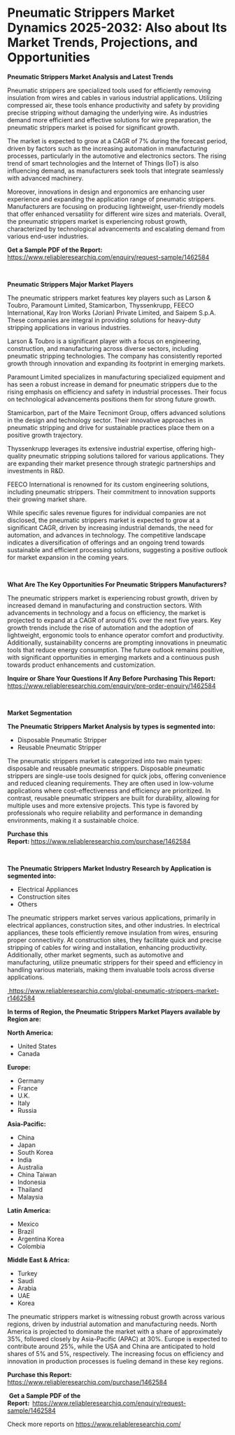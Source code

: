 <p><h1>Pneumatic Strippers Market Dynamics 2025-2032: Also about Its Market Trends, Projections, and Opportunities</h1></p><p><strong>Pneumatic Strippers Market Analysis and Latest Trends</strong></p>
<p><p>Pneumatic strippers are specialized tools used for efficiently removing insulation from wires and cables in various industrial applications. Utilizing compressed air, these tools enhance productivity and safety by providing precise stripping without damaging the underlying wire. As industries demand more efficient and effective solutions for wire preparation, the pneumatic strippers market is poised for significant growth.</p><p>The market is expected to grow at a CAGR of 7% during the forecast period, driven by factors such as the increasing automation in manufacturing processes, particularly in the automotive and electronics sectors. The rising trend of smart technologies and the Internet of Things (IoT) is also influencing demand, as manufacturers seek tools that integrate seamlessly with advanced machinery.</p><p>Moreover, innovations in design and ergonomics are enhancing user experience and expanding the application range of pneumatic strippers. Manufacturers are focusing on producing lightweight, user-friendly models that offer enhanced versatility for different wire sizes and materials. Overall, the pneumatic strippers market is experiencing robust growth, characterized by technological advancements and escalating demand from various end-user industries.</p></p>
<p><strong>Get a Sample PDF of the Report:&nbsp;</strong> <a href="https://www.reliableresearchiq.com/enquiry/request-sample/1462584?utm_campaign=2646&utm_medium=2&utm_source=Github&utm_content=ia&utm_term=27022025&utm_id=pneumatic-strippers">https://www.reliableresearchiq.com/enquiry/request-sample/1462584</a></p>
<p>&nbsp;</p>
<p><strong>Pneumatic Strippers Major Market Players</strong></p>
<p><p>The pneumatic strippers market features key players such as Larson & Toubro, Paramount Limited, Stamicarbon, Thyssenkrupp, FEECO International, Kay Iron Works (Jorian) Private Limited, and Saipem S.p.A. These companies are integral in providing solutions for heavy-duty stripping applications in various industries.</p><p>Larson & Toubro is a significant player with a focus on engineering, construction, and manufacturing across diverse sectors, including pneumatic stripping technologies. The company has consistently reported growth through innovation and expanding its footprint in emerging markets.</p><p>Paramount Limited specializes in manufacturing specialized equipment and has seen a robust increase in demand for pneumatic strippers due to the rising emphasis on efficiency and safety in industrial processes. Their focus on technological advancements positions them for strong future growth. </p><p>Stamicarbon, part of the Maire Tecnimont Group, offers advanced solutions in the design and technology sector. Their innovative approaches in pneumatic stripping and drive for sustainable practices place them on a positive growth trajectory.</p><p>Thyssenkrupp leverages its extensive industrial expertise, offering high-quality pneumatic stripping solutions tailored for various applications. They are expanding their market presence through strategic partnerships and investments in R&D.</p><p>FEECO International is renowned for its custom engineering solutions, including pneumatic strippers. Their commitment to innovation supports their growing market share.</p><p>While specific sales revenue figures for individual companies are not disclosed, the pneumatic strippers market is expected to grow at a significant CAGR, driven by increasing industrial demands, the need for automation, and advances in technology. The competitive landscape indicates a diversification of offerings and an ongoing trend towards sustainable and efficient processing solutions, suggesting a positive outlook for market expansion in the coming years.</p></p>
<p>&nbsp;</p>
<p><strong>What Are The Key Opportunities For Pneumatic Strippers Manufacturers?</strong></p>
<p><p>The pneumatic strippers market is experiencing robust growth, driven by increased demand in manufacturing and construction sectors. With advancements in technology and a focus on efficiency, the market is projected to expand at a CAGR of around 6% over the next five years. Key growth trends include the rise of automation and the adoption of lightweight, ergonomic tools to enhance operator comfort and productivity. Additionally, sustainability concerns are prompting innovations in pneumatic tools that reduce energy consumption. The future outlook remains positive, with significant opportunities in emerging markets and a continuous push towards product enhancements and customization.</p></p>
<p><strong>Inquire or Share Your Questions If Any Before Purchasing This Report:</strong> <a href="https://www.reliableresearchiq.com/enquiry/pre-order-enquiry/1462584?utm_campaign=2646&utm_medium=2&utm_source=Github&utm_content=ia&utm_term=27022025&utm_id=pneumatic-strippers">https://www.reliableresearchiq.com/enquiry/pre-order-enquiry/1462584</a></p>
<p>&nbsp;</p>
<p><strong>Market Segmentation</strong></p>
<p><strong>The Pneumatic Strippers Market Analysis by types is segmented into:</strong></p>
<p><ul><li>Disposable Pneumatic Stripper</li><li>Reusable Pneumatic Stripper</li></ul></p>
<p><p>The pneumatic strippers market is categorized into two main types: disposable and reusable pneumatic strippers. Disposable pneumatic strippers are single-use tools designed for quick jobs, offering convenience and reduced cleaning requirements. They are often used in low-volume applications where cost-effectiveness and efficiency are prioritized. In contrast, reusable pneumatic strippers are built for durability, allowing for multiple uses and more extensive projects. This type is favored by professionals who require reliability and performance in demanding environments, making it a sustainable choice.</p></p>
<p><strong>Purchase this Report:&nbsp;</strong><a href="https://www.reliableresearchiq.com/purchase/1462584?utm_campaign=2646&utm_medium=2&utm_source=Github&utm_content=ia&utm_term=27022025&utm_id=pneumatic-strippers">https://www.reliableresearchiq.com/purchase/1462584</a></p>
<p>&nbsp;</p>
<p><strong>The Pneumatic Strippers Market Industry Research by Application is segmented into:</strong></p>
<p><ul><li>Electrical Appliances</li><li>Construction sites</li><li>Others</li></ul></p>
<p><p>The pneumatic strippers market serves various applications, primarily in electrical appliances, construction sites, and other industries. In electrical appliances, these tools efficiently remove insulation from wires, ensuring proper connectivity. At construction sites, they facilitate quick and precise stripping of cables for wiring and installation, enhancing productivity. Additionally, other market segments, such as automotive and manufacturing, utilize pneumatic strippers for their speed and efficiency in handling various materials, making them invaluable tools across diverse applications.</p></p>
<p><a href="https://www.reliableresearchiq.com/global-pneumatic-strippers-market-r1462584?utm_campaign=2646&utm_medium=2&utm_source=Github&utm_content=ia&utm_term=27022025&utm_id=pneumatic-strippers">&nbsp;https://www.reliableresearchiq.com/global-pneumatic-strippers-market-r1462584</a></p>
<p><strong>In terms of Region, the Pneumatic Strippers Market Players available by Region are:</strong></p>
<p>
    <p> <strong> North America: </strong>
        <ul>
            <li>United States</li>
            <li>Canada</li>
        </ul>
        </p> 
    <p> <strong> Europe: </strong>
        <ul>
            <li>Germany</li>
            <li>France</li>
            <li>U.K.</li>
            <li>Italy</li>
            <li>Russia</li>
        </ul>
        </p> 
    <p> <strong> Asia-Pacific: </strong>
        <ul>
            <li>China</li>
            <li>Japan</li>
            <li>South Korea</li>
            <li>India</li>
            <li>Australia</li>
            <li>China Taiwan</li>
            <li>Indonesia</li>
            <li>Thailand</li>
            <li>Malaysia</li>
        </ul>
        </p> 
    <p> <strong> Latin America: </strong>
        <ul>
            <li>Mexico</li>
            <li>Brazil</li>
            <li>Argentina Korea</li>
            <li>Colombia</li>
        </ul>
        </p> 
    <p> <strong> Middle East & Africa: </strong>
        <ul>
            <li>Turkey</li>
            <li>Saudi</li>
            <li>Arabia</li>
            <li>UAE</li>
            <li>Korea</li>
        </ul>
    </p>
    </p>
<p><p>The pneumatic strippers market is witnessing robust growth across various regions, driven by industrial automation and manufacturing needs. North America is projected to dominate the market with a share of approximately 35%, followed closely by Asia-Pacific (APAC) at 30%. Europe is expected to contribute around 25%, while the USA and China are anticipated to hold shares of 5% and 5%, respectively. The increasing focus on efficiency and innovation in production processes is fueling demand in these key regions.</p></p>
<p><strong>Purchase this Report: </strong><a href="https://www.reliableresearchiq.com/purchase/1462584?utm_campaign=2646&utm_medium=2&utm_source=Github&utm_content=ia&utm_term=27022025&utm_id=pneumatic-strippers">https://www.reliableresearchiq.com/purchase/1462584</a></p>
<p>&nbsp;<strong>Get a Sample PDF of the Report:&nbsp;&nbsp;</strong><a href="https://www.reliableresearchiq.com/enquiry/request-sample/1462584?utm_campaign=2646&utm_medium=2&utm_source=Github&utm_content=ia&utm_term=27022025&utm_id=pneumatic-strippers">https://www.reliableresearchiq.com/enquiry/request-sample/1462584</a></p>
<p><strong></strong></p>
<p>Check more reports on <a href="https://www.reliableresearchiq.com/?utm_campaign=2646&utm_medium=2&utm_source=Github&utm_content=ia&utm_term=27022025&utm_id=pneumatic-strippers">https://www.reliableresearchiq.com/</a></p>